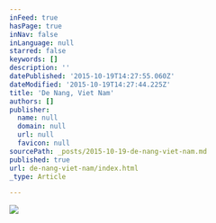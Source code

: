 ```yaml
---
inFeed: true
hasPage: true
inNav: false
inLanguage: null
starred: false
keywords: []
description: ''
datePublished: '2015-10-19T14:27:55.060Z'
dateModified: '2015-10-19T14:27:44.225Z'
title: 'De Nang, Viet Nam'
authors: []
publisher:
  name: null
  domain: null
  url: null
  favicon: null
sourcePath: _posts/2015-10-19-de-nang-viet-nam.md
published: true
url: de-nang-viet-nam/index.html
_type: Article

---
```

![](https://the-grid-user-content.s3-us-west-2.amazonaws.com/e08525d9-c6d3-461d-b17d-3225a3a9d9f4.jpg)